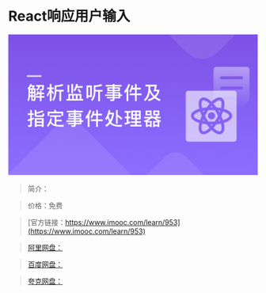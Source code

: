 # React响应用户输入

![img](../../assets/5fe443020001c8e805400304.jpg)

> 简介：

> 价格：免费

> [官方链接：https://www.imooc.com/learn/953](https://www.imooc.com/learn/953)

> [阿里网盘：]()

> [百度网盘：]()

> [夸克网盘：]()
